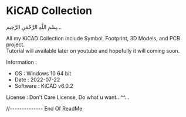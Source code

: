 # KiCAD Collection
بِسْمِ اللَّهِ الرَّحْمَنِ الرَّحِيم... 
 
All my KiCAD Collection include Symbol, Footprint, 3D Models, and PCB project.  
Tutorial will available later on youtube and hopefully it will coming soon.

Information :
- OS   : Windows 10 64 bit  
- Date : 2022-07-22  
- Software : KiCAD v6.0.2

License : Don't Care License, Do what u want...^^...  

//-------------- End Of ReadMe
